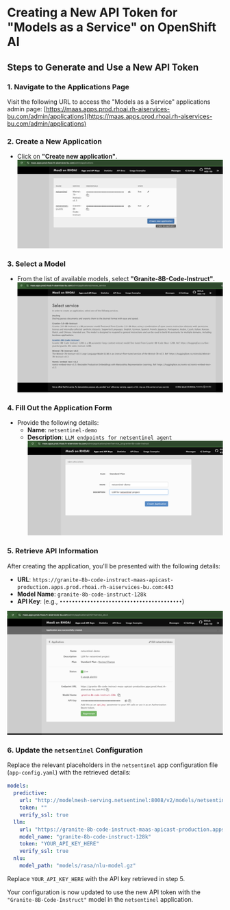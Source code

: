 # Creating a New API Token for "Models as a Service" on OpenShift AI

## Steps to Generate and Use a New API Token

### 1. Navigate to the Applications Page

Visit the following URL to access the "Models as a Service" applications admin page:
[https://maas.apps.prod.rhoai.rh-aiservices-bu.com/admin/applications](https://maas.apps.prod.rhoai.rh-aiservices-bu.com/admin/applications)

### 2. Create a New Application

- Click on **"Create new application"**.
  ![Create New Application](./maas/001-create-new-app.png)

### 3. Select a Model

- From the list of available models, select **"Granite-8B-Code-Instruct"**.
  ![Select Model](./maas/002-granite-family.png)

### 4. Fill Out the Application Form

- Provide the following details:
  - **Name**: `netsentinel-demo`
  - **Description**: `LLM endpoints for netsentinel agent`
    ![Application Form](./maas/003-app-details.png)

### 5. Retrieve API Information

After creating the application, you'll be presented with the following details:

- **URL**: `https://granite-8b-code-instruct-maas-apicast-production.apps.prod.rhoai.rh-aiservices-bu.com:443`
- **Model Name**: `granite-8b-code-instruct-128k`
- **API Key**: (e.g., `••••••••••••••••••••••••••••••••••••••••`)

![API Information](./maas/004-llm-credentials.png)

### 6. Update the `netsentinel` Configuration

Replace the relevant placeholders in the `netsentinel` app configuration file (`app-config.yaml`) with the retrieved details:

```yaml
models:
  predictive:
    url: "http://modelmesh-serving.netsentinel:8008/v2/models/netsentinel/infer"
    token: ""
    verify_ssl: true
  llm:
    url: "https://granite-8b-code-instruct-maas-apicast-production.apps.prod.rhoai.rh-aiservices-bu.com:443/v1/chat/completions"
    model_name: "granite-8b-code-instruct-128k"
    token: "YOUR_API_KEY_HERE"
    verify_ssl: true
  nlu:
    model_path: "models/rasa/nlu-model.gz"
```

Replace `YOUR_API_KEY_HERE` with the API key retrieved in step 5.

Your configuration is now updated to use the new API token with the `"Granite-8B-Code-Instruct"` model in the `netsentinel` application.
